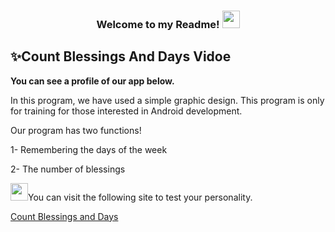  <h3 align="center">
  
  Welcome to my Readme!
  <img src="https://media.giphy.com/media/hvRJCLFzcasrR4ia7z/giphy.gif" width="28">

</h3>

## ✨Count Blessings  And Days Vidoe

<p><strong>You can see a profile of our app below.</strong></p>


<p>In this program, we have used a simple graphic design. This program is only for training for those interested in Android development.</p> 
<p>Our program has two functions!</p>
<p>1- Remembering the days of the week</p>
<p>2- The number of blessings</p>


<p><img src="https://sitek.ir/wp-content/uploads/2019/10/screencapture-identity-flickr-sign-up-2019-09-23-14_17_41.png" width="28">You can visit the following site to test your personality.</p>

[Count Blessings and Days](https://myzekr.com/)

